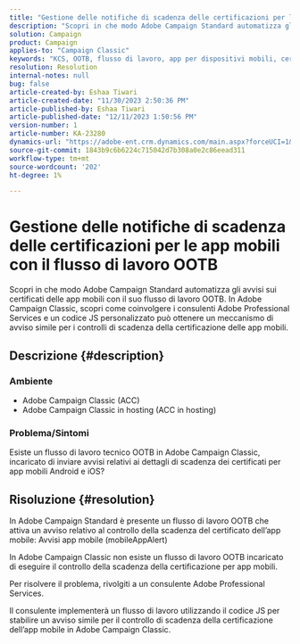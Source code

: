 ```yaml
---
title: "Gestione delle notifiche di scadenza delle certificazioni per le app mobili con flusso di lavoro OOTB"
description: "Scopri in che modo Adobe Campaign Standard automatizza gli avvisi relativi ai certificati delle app mobili."
solution: Campaign
product: Campaign
applies-to: "Campaign Classic"
keywords: "KCS, OOTB, flusso di lavoro, app per dispositivi mobili, certificazioni, avvisi per app mobili, risoluzione dei problemi, scadenza, scadenza, notifiche"
resolution: Resolution
internal-notes: null
bug: false
article-created-by: Eshaa Tiwari
article-created-date: "11/30/2023 2:50:36 PM"
article-published-by: Eshaa Tiwari
article-published-date: "12/11/2023 1:50:56 PM"
version-number: 1
article-number: KA-23280
dynamics-url: "https://adobe-ent.crm.dynamics.com/main.aspx?forceUCI=1&pagetype=entityrecord&etn=knowledgearticle&id=0eb138cc-8f8f-ee11-8179-6045bd006b3d"
source-git-commit: 1843b9c6b6224c715042d7b308a0e2c86eead311
workflow-type: tm+mt
source-wordcount: '202'
ht-degree: 1%

---
```


# Gestione delle notifiche di scadenza delle certificazioni per le app mobili con il flusso di lavoro OOTB


Scopri in che modo Adobe Campaign Standard automatizza gli avvisi sui certificati delle app mobili con il suo flusso di lavoro OOTB. In Adobe Campaign Classic, scopri come coinvolgere i consulenti Adobe Professional Services e un codice JS personalizzato può ottenere un meccanismo di avviso simile per i controlli di scadenza della certificazione delle app mobili.

## Descrizione {#description}


### Ambiente

- Adobe Campaign Classic (ACC)
- Adobe Campaign Classic in hosting (ACC in hosting)


### Problema/Sintomi

Esiste un flusso di lavoro tecnico OOTB in Adobe Campaign Classic, incaricato di inviare avvisi relativi ai dettagli di scadenza dei certificati per app mobili Android e iOS?




## Risoluzione {#resolution}


In Adobe Campaign Standard è presente un flusso di lavoro OOTB che attiva un avviso relativo al controllo della scadenza del certificato dell’app mobile: Avvisi app mobile (mobileAppAlert)

In Adobe Campaign Classic non esiste un flusso di lavoro OOTB incaricato di eseguire il controllo della scadenza della certificazione per app mobili.

Per risolvere il problema, rivolgiti a un consulente Adobe Professional Services.

Il consulente implementerà un flusso di lavoro utilizzando il codice JS per stabilire un avviso simile per il controllo di scadenza della certificazione dell’app mobile in Adobe Campaign Classic.
